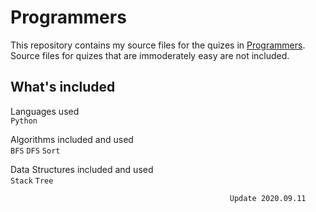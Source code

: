 # Programmers
This repository contains my source files for the quizes in [Programmers](https://programmers.co.kr/).  
Source files for quizes that are immoderately easy are not included.  

## What's included
Languages used  
`Python`

Algorithms included and used  
`BFS` `DFS` `Sort`
  
Data Structures included and used  
`Stack` `Tree`


                                                     Update 2020.09.11

